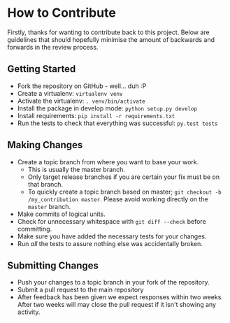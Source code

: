 # How to Contribute

Firstly, thanks for wanting to contribute back to this project. Below are
guidelines that should hopefully minimise the amount of backwards and forwards
in the review process.

## Getting Started

* Fork the repository on GitHub - well... duh :P
* Create a virtualenv: `virtualenv venv`
* Activate the virtualenv: `. venv/bin/activate`
* Install the package in develop mode: `python setup.py develop`
* Install requirements: `pip install -r requirements.txt`
* Run the tests to check that everything was successful: `py.test tests`

## Making Changes

* Create a topic branch from where you want to base your work.
  * This is usually the master branch.
  * Only target release branches if you are certain your fix must be on that
    branch.
  * To quickly create a topic branch based on master; `git checkout -b
    /my_contribution master`. Please avoid working directly on the
    `master` branch.
* Make commits of logical units.
* Check for unnecessary whitespace with `git diff --check` before committing.
* Make sure you have added the necessary tests for your changes.
* Run _all_ the tests to assure nothing else was accidentally broken.

## Submitting Changes

* Push your changes to a topic branch in your fork of the repository.
* Submit a pull request to the main repository
* After feedback has been given we expect responses within two weeks. After two
  weeks will may close the pull request if it isn't showing any activity.
